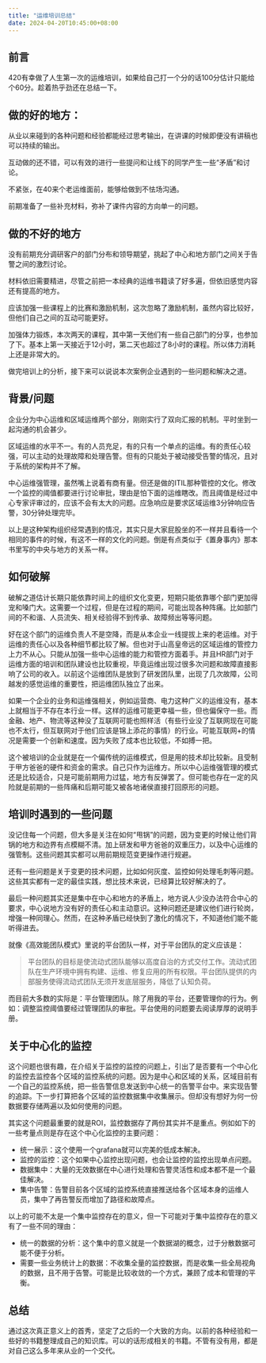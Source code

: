 ```yaml
---
title: "运维培训总结"
date: 2024-04-20T10:45:00+08:00
---
```


## 前言

420有幸做了人生第一次的运维培训，如果给自己打一个分的话100分估计只能给个60分。趁着热乎劲还在总结一下。



## 做的好的地方：

从业以来碰到的各种问题和经验都能经过思考输出，在讲课的时候即便没有讲稿也可以持续的输出。

互动做的还不错，可以有效的进行一些提问和让线下的同学产生一些“矛盾”和讨论。

不紧张，在40来个老运维面前，能够给做到不怯场沟通。

前期准备了一些补充材料，弥补了课件内容的方向单一的问题。



## 做的不好的地方

没有前期充分调研客户的部门分布和领导期望，挑起了中心和地方部门之间关于告警之间的激烈讨论。

材料依旧需要精进，尽管之前把一本经典的运维书籍读了好多遍，但依旧感觉内容还有提高的地方。

应该加强一些课程上的比赛和激励机制，这次忽略了激励机制，虽然内容比较好，但他们自己之间的互动可能更好。

加强体力锻炼，本次两天的课程，其中第一天他们有一些自己部门的分享，也参加了下。基本上第一天接近于12小时，第二天也超过了8小时的课程。所以体力消耗上还是非常大的。



做完培训上的分析，接下来可以说说本次案例企业遇到的一些问题和解决之道。

## 背景/问题

企业分为中心运维和区域运维两个部分，刚刚实行了双向汇报的机制。平时坐到一起沟通的机会甚少。

区域运维的水平不一。有的人员充足，有的只有一个单点的运维。有的责任心较强，可以主动的处理故障和处理告警。但有的只能处于被动接受告警的情况，且对于系统的架构并不了解。

中心运维强管理，虽然嘴上说着有商有量。但还是做的ITIL那种管控的文化。修改一个监控的阈值都要进行讨论审批，理由是怕下面的运维瞎改。而且阈值是经过中心专家评审过的，应该不会有太大的问题。应急响应是要求区域运维3分钟响应告警，30分钟处理完毕。

以上是这种架构组织经常遇到的情况，其实只是大家屁股坐的不一样并且看待一个相同的事件的时候，有这不一样的文化的问题。倒是有点类似于《置身事内》那本书里写的中央与地方的关系一样。

## 如何破解

破解之道估计长期只能依靠时间上的组织文化变更，短期只能依靠哪个部门更加得宠和嗓门大。这需要一个过程，但是在过程的期间，可能出现各种阵痛。比如部门间的不和谐、人员流失、相关经验得不到传承、故障频出等等问题。

好在这个部门的运维负责人不是空降，而是从本企业一线提拔上来的老运维。对于运维的责任心以及各种细节都比较了解。但也对于山高皇帝远的区域运维的管控力上力不从心。只能从加强一些中心运维的能力和管控方面着手。并且HR部门对于运维方面的培训和团队建设也比较重视，毕竟运维出现过很多次问题和故障直接影响了公司的收入。以前这个运维团队是放到了研发团队里，出现了几次故障，公司越发的感觉运维的重要性，把运维团队独立了出来。

如果一个企业的业务和运维强相关，例如运营商、电力这种广义的运维没有，基本上就相当于不存在本行业一样。这样的运维可能更幸福一些，但也偏保守一些。而金融、地产、物流等这种没了互联网可能也照样活（有些行业没了互联网现在可能也不太行，但互联网对于他们应该是锦上添花的事情）的行业。可能互联网+的情况是需要一个创新和速度。因为失败了成本也比较低，不如搏一把。

这个被培训的企业就是在一个偏传统的运维模式，但是用的技术却比较新。且受制于甲方爸爸的硬件和资金的需求。自己只作为运维方。所以中心运维强管理的模式还是比较适合，只是可能前期用力过猛，地方有反弹罢了。但可能也存在一定的风险就是前期的一些阵痛和后期可能又被各地诸侯直接打回原形的问题。

## 培训时遇到的一些问题

没记住每一个问题，但大多是关注在如何“甩锅”的问题，因为变更的时候让他们背锅的地方和边界有点模糊不清。加上研发和甲方爸爸的双重压力，以及中心运维的强管制。这些问题其实都可以用前期规范变更操作进行规避。

还有一些问题是关于变更的技术问题，比如如何灰度、监控如何处理毛刺等问题。这些其实都有一定的最佳实践，想比技术来说，已经算比较好解决的了。

最后一种问题其实还是集中在中心和地方的矛盾上，地方说人少没办法符合中心的要求，中心说地方没有好的责任心和主动意识。这种问题还是建议他们进行轮岗，增强一种同理心。然而，在这种矛盾已经快到了激化的情况下，不知道他们能不能听得进去。

就像《高效能团队模式》里说的平台团队一样，对于平台团队的定义应该是：

> 平台团队的目标是使流动式团队能够以高度自治的方式交付工作。流动式团队在生产环境中拥有构建、运维、修复应用的所有权限。平台团队提供的内部服务使得流动式团队无须开发底层服务，降低了认知负荷。

而目前大多数的实际是：平台管理团队。除了用我的平台，还要管理你的行为。例如：调整监控阈值要经过管理团队的审批。平台使用的问题要去阅读厚厚的说明手册。

## 关于中心化的监控

这个问题也很有趣，在介绍关于监控的监控的问题上，引出了是否要有一个中心化的监控去监控各个区域的监控系统的问题。因为是中心和区域的关系，区域目前有一个自己的监控系统，把一些告警信息发送到中心统一的告警平台中。来实现告警的追踪。下一步打算把各个区域的监控数据集中收集展示。但却没有想好为何一份数据要存储两遍以及如何使用的问题。

其实这个问题最重要的就是ROI，监控数据存了两份其实并不是重点。例如如下的一些考量点则是存在这个中心化监控的主要问题：

- 统一展示：这个使用一个grafana就可以完美的低成本解决。
- 监控的监控：这个如果中心监控出现问题，也会让监控的监控出现单点问题。
- 数据集中：大量的无效数据在中心进行处理和告警灵活性和成本都不是一个最佳解决。
- 集中告警：告警目前各个区域的监控系统直接推送给各个区域本身的运维人员，集中了再告警反而增加了路径和故障点。

以上的可能不太是一个集中监控存在的意义，但一下可能对于集中监控存在的意义有了一些不同的理由：

- 统一的数据的分析：这个集中的意义就是一个数据湖的概念，过于分散数据可能不便于分析。
- 需要一些业务统计上的数据：不收集全量的监控数据，而是收集一些全局视角的数据，且不用于告警。可能是比较收敛的一个方式，兼顾了成本和管理的平衡。

## 总结

通过这次真正意义上的首秀，坚定了之后的一个大致的方向。以前的各种经验和一些好的书籍整理成自己的知识库。可以的话形成相关的书籍。不管有没有用，都是对自己这么多年来从业的一个交代。



